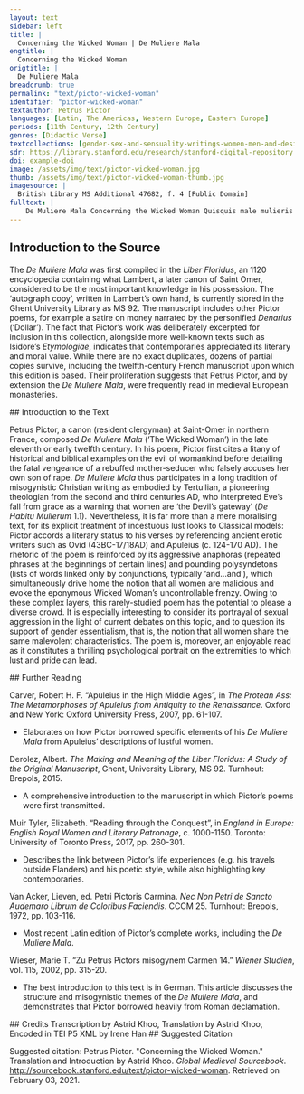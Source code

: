 ```yaml
---
layout: text
sidebar: left
title: |
  Concerning the Wicked Woman | De Muliere Mala
engtitle: |
  Concerning the Wicked Woman
origtitle: |
  De Muliere Mala
breadcrumb: true
permalink: "text/pictor-wicked-woman"
identifier: "pictor-wicked-woman"
textauthor: Petrus Pictor
languages: [Latin, The Americas, Western Europe, Eastern Europe]
periods: [11th Century, 12th Century]
genres: [Didactic Verse]
textcollections: [gender-sex-and-sensuality-writings-women-men-and-desire]
sdr: https://library.stanford.edu/research/stanford-digital-repository 
doi: example-doi 
image: /assets/img/text/pictor-wicked-woman.jpg
thumb: /assets/img/text/pictor-wicked-woman-thumb.jpg
imagesource: |
  British Library MS Additional 47682, f. 4 [Public Domain]
fulltext: |
    De Muliere Mala Concerning the Wicked Woman Quisquis male mulieris artes malas scire queris, May you, who seek to know the wicked tricks of Woman, Que subscripsi coacerua, lege disce, mente serua. Read, learn, and keep in mind the the verses written below. Si uis tandem felix esse, haec ut legas est necesse. Indeed, if you wish to be happy, it is necessary that you read these words. Hic addisces, hic uidebis, quid dimittes, quid tenebis. Here you will learn and see what you will dismiss and what you will remember. Hic Caribdis atque Sille patent antra, Syrtes mille, Here lie open the caves of Scylla and Charybdis, along with a thousand Sirtes: The Gulf of Sirte, infamous for its hazardous sandbanks, is located on the northern coast of Libya. Hic describo Cyrcen lenam, absorbentemque balenam. Here I describe whorish Circe and the all-consuming whale. Perhaps a reference to Jonah 1.17. Que ne formides in mari, naui uectus salutari, So that you will not fear these threats at sea, while you sail in a salutary ship, Deum ama, fuge scortum. Castitatis tene portum. You should love God, flee harlotry, and seek the port of chastity. Uersus et euersus in me, dum fabrico uersus, While I compose my verses, I twist and turn within my mind. Non ualeo fari, non scribere, non meditari, I can barely speak, write, and think: Ut fatear uerum, que sit feritas mulierum. How can I ever tell the entire truth about the savagery of women? Sed licet ad uotum nequeam describere totum, Nevertheless, although I cannot describe it all, as I wish to, Quicquid de Scilla feritatis habundat in illa, I shall speak a little – if the Muses come to my aid – Dicam pauca tamen, si det michi musa iuuamen. About that Scyllan beastliness that abounds in Woman. There are two Scyllas mentioned in the poem – the aquatic monster Scylla (Hom. Od. 12.111-150) and Scylla, princess of Megara (Ov. Met. 8.6-151). In this case, the term ‘feritatis’ (‘[of] beastliness’) evokes the former rather than the latter. Prestat in orbe feris cunctis feritas mulieris, The savagery of Woman exceeds that of all the beasts in the world; Tygri predoni prestat, rapidoque leoni; It puts to shame the preying tiger and swift-footed lion. ‘Puts to shame’ is an idiomatic translation of ‘prestat’ and its dative object; more literally, ‘The savagery of Woman exceeds that of the preying tiger and the swift-footed lion’. Uincitur istarum feritas, rabiesque ferarum, On the one hand, the savagery of these creatures and the madness of all other beasts can be conquered, Haeque As is expected with medieval manuscripts, the ‘ae’ digraph is confused with the letter ‘e’ throughout. I have preserved the [mis]spellings of the manuscript. In this case ‘ae’ is used correctly, but often it is not (cf. line 78). pati discunt homines illosque tremiscunt. As they learn to bear the yoke and tremble at men. Femina uero feris truculencior una seueris, On the other hand, Woman alone is more ferocious than the fiercest beasts: Numquam pacatur, nulla racione domatur, She is never appeased, and can in no way be tamed. Non homini cedit, non sponte fauet nec obedit, She does not yield to Man, nor favour him, nor obey him. Non ad iter recti ualet ullo uerbere flecti. She cannot be led to the right path with beatings; Quo uexata magis fuerit mala femina plagis, In fact, the more a wicked woman is harried by blows, Tanto maiorem studet exercere furorem. The greater fury she strives to exhibit. Nec mala desistit fieri, stimuloque resistit. Moreover, she does not cease becoming evil, but instead resists the spur. Quisquis Samsonem considerat et Salomonem, Whoever considers the cases of Samson and Solomon, Et reliquos multos mulieris amore sopitos And the many others brought to eternal rest by love of a woman, Discet et intendet, mirabitur et reprehendet Will learn, notice, criticise and marvel at Exemplis ueris portenta male mulieris. The real-life precursors of my ‘wicked woman’. Femina flamma furens, sed flammis acrius urens Woman, flaming mad, is singed all the more sharply by her own flames. Totum concussit mundum, succendit, et ussit. She shakes up the whole world, lights it on fire, and burns it down. Hec est cunctorum caput, et scintilla malorum, She is the beginning and spark of all evils, Orbis que metas semper facit inrequietas. For she troubles the ends of the earth for eternity. O mala scintilla: quisquis succenditur illa, O wicked spark: whoever is set alight by Woman Ille nec indigne misero consumitur igne, is deservedly consumed by a wretched fire, Nec nisi diuina ualet extingui medicina. which cannot be extinguished unless by some divine remedy. Haec hominem primum de celso trusit in imum, It was Woman who first cast Man down from up high, Intulit et penam mundo, mortisque catenam. bringing punishment and the chain of death to the world. Sponsum, serpentem, uitam, genus, Omnipotentem, She betrayed her husband, welcomed the serpent, spurned life, Prodidit, admisit, spreuit, uiciauit, omisit. injured mankind, and lost the All-Powerful. In the original Latin, this sentence is constructed using two asyndetic verses: ‘Her husband, the serpent, life, mankind, and the All-Powerful / she betrayed, welcomed, spurned, injured, and lost.’ Et quis eam laudet? Quicquid male cogitat audet, And who shall praise her? She dares to perform whatever evil she thinks up, Et cupit expleri rem, qua rea possit haberi. and yearns to commit some act, so that she will be perceived as guilty. Nil fugit incestum, cupit omne quod est inhonestum, In addition, she shuns nothing which is taboo, but wants everything which is dishonourable. Quicquid agit secum, fas siue nefas, putat equum. She considers all her plans to be just, whether they be right or wrong. Femina terrarum confusio, mors animarum, Woman is the disorder of lands and the death of souls: Ut mundo late resonet scelerum nouitate, she is heard far and wide throughout the world due to the strangeness of her sins. Nil dubium dubitat, nichil euitabile uitat, She does not doubt that which is doubtful, nor avoid that which is avoidable, Nil intemptatum sinit, it scelus omne patratum, but leaves nothing untried, and commits every sin, Ad causas quasque confundens fasque nefasque. confusing right and wrong for her own purposes. Quo magis obscenum scelus est, magis huic fit amenum, The more obscene a crime is, the more pleasant it seems to her; Quo magis horrendum, magis hoc putat esse colendum. the more terrible a sin, the greater the glory she places upon it. Imperium, sensum, uires, fastidia, censum, She obtains power, weakens perception, diminishes strength, Optinet, emollit, minuit, generat, male tollit. creates annoyance, and exhausts wealth. See n. 4. Femina tormentum iuuenum, mortis monimentum, Indeed, Woman is a torment for young men and a reminder of death: Mortem Samsoni dedit, interitum Salomoni. she brought about Samson’s demise and Solomon’s end. Femina priuauit pietatis robore Dauid, She also deprived David of the strength of his piety, Quando per inuidiam iugulari fecit Uriam when he ordered Uriah’s murder out of lustful envy. 2 Samuel 11:5-27. David places Uriah at the front lines of a dangerous battle so as to eliminate him, as he was enamoured with Uriah’s wife, Bathsheba. Coniuge pro pulchra multi subiere sepulcra. Many have gone to their graves due to their beautiful wives. Femina plena malis, faera, pessima, demonialis, Woman is full of evils, wild, demonic, the worst of all creatures. Priuauit uita Naboth, pro uitae cupita: She took away Naboth’s life to obtain his vineyard; 1 Kings 21:2-15. Jezebel has Naboth killed so that her husband, King Ahab, can have Naboth’s vineyard. Causa necis subitae sunt res plerumque cupite. she murders on sudden impulses, and especially out of greed. Femina mors mundi, mala femina fabula mundi. Indeed, Woman is the death of the world, and a wicked woman is its scandal. Exicium, reges, insontes, federa, leges, She brings destruction, murders kings, slaughters innocents, Attulit, orbauit, strauit, soluit, uiolauit. unbinds treaties, and violates laws. See n. 4. Illa Ioseph iustum Veneris non ignibus ustum, She saw to it that Joseph, who remained unburnt by the fires of Venus, Carcere dampnari fecit ferroque ligari. was condemned to prison and bound in iron chains. Hec etiam plena rabie truculenta leena Similarly, that aggressive whore, Salome. filled with madness, Fecit ut athletam Domini magnumque prophetam Rex ferus artaret uinclis, gladioque necaret, Et tulit in disco caput illius, unde tremisco. persuaded the savage king to bind in chains and kill the champion of the Lord, that great prophet: then she carried his head on a platter. How I tremble at this! Literally ‘at which I tremble’. Fabula Grecorum de libris promit eorum The books of the Greeks tell of Quomodo regina Cretensis, lege ferina, How the Cretan queen, Pasiphaë. following the customs of beasts, Carnis ob ardorem nimium, mentisque furorem, Driven by mental madness and an excess of carnal lust, Taurum decipit niueum, coituque recepit Deceived a snow-white bull and copulated with him, Et peperit natum, taurumque uirumque c[r]eatum: Eventually giving birth to a son who was half man and half bull. Turpi nempe nota res est, per secula nota. This foul deed, which has been passed down through the centuries, is certainly infamous. Quis non horrescat, quis non horrenda pauescat, After all, who does not shrink in horror, and fear this repulsive act? Dum contra legem nature, faemina regem, That a woman, against the law of nature, should spurn a king Regem formosum, prudentem, deliciosum – And no mere king, but handsome, prudent, and pleasant – Despicit, atque fere succumbit plus muliere? Only to have sex with a wild beast! Femina, res fragilis, precio conducta monilis Woman, a fragile creature, bribed with the price of a necklace, In populo Danaum, male prodidit Amphiaraum. Betrayed Amphiaraus to the Greek people. Eriphyle, Amphiaraus’ wife, persuaded him to join a fatal raid. See Ps.-Apollodorus Bibliotheca 3.8.2. Sic quoque priuignum uita non funere dignum, Thus also did Phaedra betray Hippolytus, whom she desired unjustly, Usque renitentem patriumque cubile uerentem, And who was worthy of life and not of death, Prodidit Ypolitum, contra ius Phedra cupitum. All because he showed reverence for his father’s bed by resisting her advances. Cf., among others, Euripides’ Hippolytus. Naso suis libris inscribit quomodo Biblis Similarly, Naso writes in his books about how Biblis Igne sit illicito male saucia fratre cupito. Was badly burnt by an illicit flame while she lusted after her brother. Ov. Met. 9. Fraude quidem mira Cynare coiit sua Myrra, Deceived in an astounding manner, Cinyras slept with his daughter, Inque loco [matris] concepit semine [patris]. BnF Ms. Lat. 16699, f. 176v reads: ‘Inque loco patris concepit semine matris.’ However this is illogical and likely the result of scribal error. My reading is supported by the critical edition, Van Acker, L. (ed.) (1972). Petri Pictoris Carmina. Nec Non Petri de Sancto Audemaro Librum de Coloribus Faciendis. CCCM 25. Turnhout (Brepols): 103-116, which is mainly derived from BnF Ms. Lat. 13768. Who, taking her mother’s place, conceived by the seed of her father. Ibid., 10.300ff. Cinyras’ daughter was named Myrrha. Scilla patri Niso, fatali crine reciso, In the same vein, Scylla preferred you, Minos, to her father Nisus; See n. 3 – this is Scylla, princess of Megara. having cut off that fatal lock of hair, Pretulit externum regem, regnumque paternum, She handed her father’s kingdom over to you, Moinos, concedit tibi, dum fieri tua credit, As she believed that she would be yours. Sed detestatus tam diri monstra reatus, However, detesting the portents of such a dreadful deed, Et scelus et Scillam metuens, fugis hoc fugis illam. You avoid both Scylla and her crime, fearing them both. The abrupt shift to second-person from the original third-person omniscient viewpoint is noteworthy; in so doing, Petrus Pictor does not only address Minos, Scylla’s love interest, but also involves the reader. He therefore rounds off his long invective against women, which has been building up in an increasingly emotional crescendo, by breaking the fourth wall. Moreover, lines 90 to 94 are especially noteworthy as they include a sliding scale of tenses – the ablative absolute (reciso, ‘having cut off’) gives way to the perfect indicative (pretulit...credit, ‘preferred...believed’), and then to a perfect participle (detestatus, ‘detesting’), which in turn yields to a present participle (metuens, ‘fearing’), culminating finally in the present indicative (fugis, ‘you avoid’). This gradual rise from the past into the present parallels the aforementioned shift in perspective, and underscores Petrus Pictor’s message about the constant danger which women pose. He suggests that his warnings should not be dismissed as historical and biblical examples from the distant past, but as mere ‘precursors’ (line 29, portenta) to female wickedness in the reader’s present life. De multis quandam referam per saecla notandam, I shall tell of one woman out of many, who must remain infamous throughout the centuries, Ut relique discant mulieres, atque tremiscant, So that other women might tremble at her example and learn Ne poscant supra naturam turpia stupra. Not to seek foul sex which exceeds the bounds of nature. Huic fuerat natus, uultu formaque beatus, This woman would have had a son, blessed in face and figure, Si non obstaret mala sors, miserumque necaret. Had evil fate not gotten in the way and killed the poor youth: Sed serpens ille, qui nos per carmina mille Yet that serpent, who, through a thousand songs, Temptat, et intentat, mouet, incitat, atque cruentat, Tempts, attacks, moves, incites, and pollutes us, Hunc infelicem mox fecit per genetricem. Soon brought ruin upon the son through his own mother. Inquid enim genito genetrix, cupiensque cupito, Thus she spoke to him, While present-tense verbs are used throughout the following narrative, I have translated it using past-tense verbs for two key reasons. Firstly, the historic present is commonly used for narratives involving a series of events, which applies to this case. Secondly, by translating the story of the wicked woman in the past tense, I distinguish it from the frame narrative which takes place in the author’s present time. as a lover does to her beloved, Inquid Adae seua mulier, simul anguis et Eua: As the wild woman spoke to Adam, simultaneously both Eve and serpent: “Te uideo, fili, forma prestare uirili, “I see that you, my son, stand out with your manly looks: Exornat uultum sua gratia, gloria cultum. Your face is graceful and your dress does you honour. De puero tali, tam pulchro, tam speciali However, I would rejoice more greatly in such a boy – so beautiful and so special – Multum gauderem, tibi si plus matre placerem, If I brought you more pleasure than a mother does, Aut plus quam natus faceres michi consociatus. Or if you became more than my son, having joined yourself to me. Visus formosus, ridens et luxuriosus Your lovely face, smiling and luxuriant, Et bene pressa foris labra, dulcis plena saporis, And your lips, so suited to the shape of your mouth, full of sweet flavour – Que te condecorant penitus, penitusque decorant, All these wholly adorn you, indeed they do, Instead of ‘indeed they do’, the Latin (line 112) simply repeats the previous phrase with an inverted word order, which cannot be expressed in English: ‘All these wholly adorn you, adorn you.’ Me nimis incendunt, et me, si uis, tibi uendunt. And set me exceedingly aflame: if you want me, you can have me. Quapropter, fili, dum flore nites iuuenili, Therefore, my son, while you are in the flower of your youth, Dummodo pubescis, primoque calore rigescis, While you go through puberty and harden with the first flush of passion, Ne perdas florem tenerum, tantumque decorem. Do not waste your tender prime and all this beauty. Immo sit ad cunctas ueneres tua prona uoluntas: Instead, incline yourself towards all forms of sexual pleasure, Canis confaecta celer aduolat, ecce senecta. For soon grey old age will come upon you. Tecum non ludemus, sed tristia cuncta feremus. I am not joking with you, but rather suffering great sorrow at this prospect. Et quia tiro rudis nescis his ludere ludis Moreover, since you are but a young initiate, and do not know how to play the games Quos amat ipsa Venus et Amor persuadet amenus, Which Venus herself loves and pleasant Love suggests, Tantum consenti michi, tantum crede docenti: Simply agree to my proposition and trust in my teaching. Illos complebo tecum, iamiamque docebo. I will explore these games with you, teaching you to play again and again. Ergo meis pare uotis, michi consociare, Hence, obey my wishes, join yourself to me: Quicquid agis meum celabo, con[s]cia tecum.” As your accomplice, I shall keep secret all that you do with me.” Tandem turbatus materno famine natus, Disturbed by his mother’s speech, the son Heret, miratur, stupet, et quid agat meditatur, Was lost for words. Flabbergasted and shocked, he thought of what he should do in response. Speque bona fortis lacrimis ita fatur abortis: Eventually, he spoke thus, shedding wasted tears in good faith: “Cara parens, pietate carens, miranda fateris, “Dear mother, you lack piety in speaking of such unusual matters: Criminibus mirabilibus nos perdere queris. You seek to destroy us with these astounding crimes. Quod loqueris suadet Venus puer ipse Cupido What you said must have been inspired by Cupid himself, Venus’ son, Quo regitur, quo dirigitur mala cuique libido. Who controls and directs each person’s wicked lust. Non ualeo, prohibente Deo, tibi consociari I am not able to join myself to you in marriage, since God prohibits it; Coniugio, sed amore pio uolo castus amari. Instead, I wish to love you chastely, with a pious love. Cognita namque satis series cumsanguinitatis Our biological bond Hoc scelus accusat graviter, fierique recusat. Heavily condemns this crime and forbids it from happening; Hinc gladius regis furit, hinc sententia legis, For if it were to take place, the sword of the King would rage against us, as would the sentence of His law: Cui nichil occultum, cui nullum crimen inultum. Nothing is hidden from Him, and no crime goes unpunished. Mater amabilis, insuperabilis, ad meliora My beloved and irreplaceable mother, Te precor erige factaque corrige deteriora. I beg you to devote yourself to better deeds and correct your mistakes. Te Venus horrida flammaque torrida ledit amoris, Although terrible Venus has struck you with the torrid flame of desire Vince uiriliter et iace fortiter arma pudoris. Nevertheless conquer it bravely and fight back strongly with the weapons of modesty. Tela cupidinis atque libidinis ignea frange, Break down the spears of desire and the fires of lust: Percute pectora, perdita tempora, uel modo plange. Beat your breast and your wretched face, ‘Perdita tempora’, literally ‘lost temples’ (i.e. sides of forehead), is a metonymic construction, here used to mean ‘wretched face’. or simply weep. Stupra, negocia carnis, et ocia uana tremisce, You should tremble at illicit sex, carnal intercourse, and vain leisure, Spiritualia, perpetualia, cuncta cupisce. And instead long for things which are spiritual, perpetual, and whole. Suspice sidera, mater, et infera sperne deorsum, Look at the stars, mother, and spurn whatever is below: Queque labencia uel moriencia linque retrorsum. Leave behind all these earthly impulses while they fall and die. Scilicet omnia, sunt quasi somnia sunt fugitiva, All of these are like fleeting dreams; Lapsaque tempore, sunt sine robore, non rediuiua.” Lacking strength, they melt away with time and do not return again.” Mater ad haec dicta, uelut ictu fulminis icta Upon hearing these words, the mother was as if struck by a bolt of lightning: Pallet, tabescit, quasi cera sub igne liquescit. She grew pale, drooped, and melted like wax under a flame. Defectu mentis, penitus ratione carentis, Due to her weakness of mind and complete lack of reason, Quod uidet offensam se, quod grauiter reprehensam, She felt offended and saw that she had been severely reprehended Quod castigatur, quod casta manere rogatur. And criticised. Moreover, she perceived that she was being asked to remain chaste. Et, licet ingratum sibi senciat hac uice natum, Although this outcome diminished her affection towards her son, Non tamen errori caedit, ceptoque furori, She did not give in to error and carry out her insane plan. Hunc sed in occulto male saucia tempore multo Instead, she spent a long time nursing her wounds in secret, Impetit, insequitur, nec eo pro uelle potitur, All the while seeking her son and making advances on him, whom she was nevertheless unable to obtain according to her wishes. Fertque graues penas, Veneris nec stringit habenas, She suffered heavy penalties and failed to control her desire, Dumque reluctatur Veneri, luctando grauatur. But rather felt herself to be all the more burdened while fighting against it. Nec sua compescit mala, sed magis acta calescit, Moreover, she did not put an end to her evils, but rather grew hotter as she acted: At postquam cernit quia filius hanc male spernit, After she saw that her son wholly despised her lust, Quod pereunt uerba, perit et sua messis in herba, As evidenced by her wasted words and her inability to harvest the fruits of her labour, Fraudibus armatur, studet ut iuuenis perimatur. She girt herself with treachery and tried to destroy the young man. Hac igitur causa, maius scelus ob scelus ausa, Consequently, driven to greater audacity by her existing crimes, Iudicis ad sedem currit, flens introit edem. She ran into the courthouse and entered it while weeping. Accusat natum, iacit in quem dira reatum, She accused her son and brought dreadful charges against him, Dicens: “Huc, patres, oculos huc uertite, matres, Saying: “Look here, fathers, mothers, Vosque, pii nati, patribus bene semper amati, And you, good beloved sons, Quos non incestus Veneris contaminat aestus, Whom the incestuous heat ‘Incestus...aestus’ would typically be translated as ‘impure heat’, but due to the specific context in which this phrase is uttered – an accusation of incest – I have chosen the adjective ‘incestuous’. of Venus has not contaminated: Currite, deflete mecum, dampnate, dolete. Run to my side, cry with me, curse my son, and feel my pain. Dedecus illatum michi, monstriferumque reatum. I am the victim of an indignity and a monstrous crime. Rem referam fedam, pudet edere, sed tamen edam, It shames me to tell you about this sordid matter, but nevertheless I shall speak. Vnde querar refero, minor est, querimonia uero. I barely know how to begin my complaint, but here it is. Est puer insanus michi, lubricus, atque prophanus, I have a demented son who is lustful and profane. Quem peperisse pudet me, cum mea turpia nudet, I am ashamed of having given birth to him, since he strips me naked; Quem doleo natum, male cum uideam fatuatum. Oh, how I regret that he was born, since I see that he has gone thoroughly mad. Hic pecudum more, materno captus amore, He is a beast; captured by love for his own mother, Cum male seuiret nuper, matremque nequiret He has been acting savagely towards me. Since he could not win his mother over Donis oblatis, precibus quoque multiplicatis, Through gifts and unceasing entreaties, Vincere, luctantis contra, stuprumque negantis While I fought against him and turned my face from his lust Ora, cruentauit manibus, uestes lacerauit, He befouled me with his hands, tore my clothes apart, Sic et sic egit, sic me ferus ille subegit, Did this and that, and pushed me down – the beast! – like this, Non tamen oppressit, quia me clamante recessit. But he did not possess me, for I shouted and forced him to retreat. Ergo Deo gratus iudex prudensque senatus, May the judge, upon whom God smiles, and the wise assembly Pertractent secum quid sit de talibus aequum. Determine among themselves a proportionate penalty for these acts: Quorum censura pollent ciuilia iura, After all, it is their judgement which grants the law its power, Per quos maiorem res publica sumpsit honorem. And it is through them that the city gains greater honour. Patrum magestas uilescit et urbis honestas, The majesty of the elders and the honour of the city Ni melioratae fuerint cause uiciate. Will be cheapened, unless injured parties receive amends. Non uni tantum fit dedecus hoc michi: quantum This disgrace does not affect me alone, but Innumeris turbis, que presunt menibus urbis. Taints all the uncountable crowds who flock to the walls of this city. Nulla mei pietas nati, non forma, uel etas. My son has neither piety nor good looks, nor does his age excuse him. Quamlibet aetatem moueat, precor, ad pietatem, Even though he might use that excuse to win your mercy, It is tempting to translate ‘pietatem’ as ‘your piety’, but ‘pietas’ really means ‘misericordia’ (‘mercy’) in this case. Stupra sed obscena compescant uindice pena, I urge you all, whether great or small, whether young or old, Parui, maiores, iuuenes simul, et seniores.” To check these foul crimes of lust with a vengeful penalty.” Sic accusatus puer, et mox ante uocatus Thus the youth, who had been summoned a short while ago, found himself accused. Audit clamorem matris, lesumque pudorem. He heard his mother’s cries and perceived her lack of modesty. More literally ‘her broken modesty’, or ‘her damaged modesty’. Stat, silet ad uerba nec acerbis reddit acerba, He stood in silence, and did not counter her bitter words with his own. Immo uerecundus, lacrimabilis et pudibundus Instead, he behaved in a reverent, doleful, and modest manner, Vultum preclarum riuis rorat lacrimarum, Inundating his most handsome face with rivers of tears. Seque reum pingit, et vultum crimine tinguit, He portrayed himself as the guilty party and tainted his own face with the charge, Malens torqueri, quam matris probra fateri, For he preferred to undergo torture rather than to speak ill of his mother, Malens dampnari, quam crimine commaculari. And to suffer condemnation rather than to be stained with such an offence. Cumque diu fleret suspirans, atque doleret He wept for a long time, sighing all the while, equally troubled Tam matris sortem, quam uicinam sibi mortem, By his mother’s eternal fate and his own approaching death. Protinus, allatis annalibus et recitatis, The legal records of the city were brought in and read out loud. Pena reperta datur, ut in amnem proiciatur. A suitable punishment was found for the crime: the offender was to be thrown into the river. Ergo miser tandem mortem subiturus eandem, As both the judge and the mother urged the crowd on, Iudicis urgente monitu, genetrice petente, They seized, dragged, grabbed, and scratched Vndique raptatur, trahitur, premitur, laceratur. The poor youth who was about to suffer this very death. Et sic dampnatus, postremo precipitatus Thus condemned, he was finally thrown Gurgitis in fundum, subiit baptisma secundum. Into the bottom of the river and underwent a second baptism. At scelus occultum tandem non cessit inultum. However, the mother’s hidden crime did not go unpunished. Nam scelerum uindex Dominus, iusti pius index, The Lord, who takes vengeance for sins and bears pious witness on behalf of the just, Vt foret incaestus matris populo manifestus, Revealed her incest to the people. Fulminibus crebris missis, ortisque tenebris, Sending down torrents of lightning and raising up the shadows, Vrbem, carnificem, puerum, pueri genetricem, He incinerated the city, thwarted the executioner, Vssit, turbauit, saluauit, dilacerauit. Saved the youth, and tore the mother into pieces. See n. 4. O nimium fortis mala femina, femina mortis, O wicked and over-impudent woman – woman of death indeed – Eligit ante mori, quam stulto cedat amori. Who chose to die instead of giving up her fatuous love! Mauult sectari stuprum, quam casta beari, She preferred to seek out illicit sex rather than to be praised for chastity, Mauult ulcisci male, quam mater pia dici. And to be punished severely instead of being praised as a pious mother. Infelix mater, mala mater, nec modo mater, Wretched mother, wicked mother, and not even a true mother: ‘Nec modo mater’ literally means ‘and not only a mother’ or even ‘no mere mother’, but these translations do not convey Pictor’s negative tone. Quam, quoniam natum male perdidit amne necatum, Having drowned her own son, Suppliciis dignis, celestis torruit ignis. She burned with the just punishment of celestial fire. Femina terribilis draco, trux lupa, bestia uilis. Woman is a terrible serpent, In Classical Latin, ‘draco’ denotes a large snake; in Medieval Latin it may well mean ‘dragon’. However, as Petrus Pictor has utilised snake metaphors throughout to describe women – which corresponds to Biblical imagery – I would rather err on the safe side and translate ‘draco’ as ‘serpent’. an aggressive she-wolf, a vile beast. Cum tristis diram leuiter prorumpit in iram, That miserable creature bursts into fatal rage at the smallest provocation, Non cito pacatur, non ante reconciliatur And cannot be appeased quickly; on the contrary, she is never reconciled Quam paena multa, sibi uis illata, sit ulta. Until she has avenged herself through violence. Hanc si ludentem male, uerbaque uana loquentem If her husband should, on some occasion, restrain her with a sharp scolding Eius uir uerbis aliquando cohercet acerbis, From clowning around and babbling vain words, Siue leui terret uirga, ne turpiter erret, Or even deter her from committing foul misdeeds with a stick, Ilico facta dolens, et ei succumbere nolens, She will henceforth take offence and refuse to sleep with him. Petrus Pictor utilises the present tense throughout; nevertheless, I have employed the future tense to preserve the emphasis on cause-and-effect in this passage, the cause being the punishment (stick, scolding) and the effect being murder (by poisoning). Plorat, tristatur, suspiria dat, meditatur, She will cry, upset herself, sigh, and think of Qualiter ut uita careat, paret huic achonita. How to deprive him of his life. To this end she will prepare him some monkshood. This sentence might seem incongruous with the following one, which describes other sources of poison; therefore it is best to take achonita, ‘monkshood’, as an umbrella term for all poisons. Tandem serpentum quesita uenena nocentum Indeed, having obtained the venom of poisonous snakes Necnon herbarum uirus graue mortiferarum And the deadly toxin of death-bringing plants, Conficit in potum, complens de coniuge uotum. She will mix them into a drink and thus fulfill her plan against her husband. Hoc ita sublato sponso, uix et tumulato, Even while he is still warm in his grave, Post malefictarum teneros questus lacrimarum, She will put on tender displays of crocodile tears, Coniuncx quesiti subito cupit esse mariti, And seek to become another man’s wife. Et uelut inuita negat hoc prius, usque petita. However, she will feign unwillingness until she obtains a strong suit; Ast ubi suadentum rem, perstat cura parentum, Then, when her parents insist on the marriage Nec contradici debere fatentur amici, And her friends persuade her not to refuse him, Laeticiae plenas uotorum laxat habenas, She will gladly give in to happiness Menteque iocunda, sponso sit sponsa secula. And transform herself into a worldly wife for her new husband Quodque propinauit primo, quem perfida strauit, Yet if he proves difficult, he will drink the same potion Si sit uir durus, erit alter idem bibiturus. That she served her first husband, whom she treacherously murdered. Femina formosa nimis esset res preciosa, A beautiful woman is precious beyond all description Si male nil cuperet, si sponso fida maneret. If she has no bad intentions and remains faithful to her husband, Sed, quod abhorrendum nimis est cunctisque pudendum, But it should be a source of horror and shame to all women Vix habet ulla fidem, qua credi possit eidem. That none of them can be trusted. Que quo diligitur magis, hoc grauior reperitur, The more a woman is loved, the more troublesome she becomes; Quo magis ornatur, magis inde superba notatur. Similarly, she grows all the more arrogant as a result of rich ornaments. Nescit maiorem, nescit se ferre minorem, As a result, she does not recognise her superior, nor does she fulfill her inferior role in an appropriate manner. Par BnF Ms. Lat. 16699, f. 177v reads: ‘Pars quoque vincta pari’, but this is illogical and should read ‘par’, which is the preferred reading of Van Acker (1972). quoque iuncta pari, cupit impariter dominari. Although she is joined to an equal in marriage, she wants to take an unequal share of power. Res optatiua nimis est, animeque nociua. Woman is too desirable and thus harms the soul. Illius uultus, bene conditus, et bene cultus, Through her well-formed and well-groomed face, Allicit, innectit iuuenes, sua sub iuga flectit She attracts and ensnares young men; she enslaves them Apte ludendo, psallendo, uana loquendo. By playing games, performing music, and chatting about empty matters. Que dum spectari, dum se presentit amari, When she perceives that she is being watched and admired, Querit maiorem membris augere decorem. She seeks to enhance her physical beauty: Tunc pingit uisum gratum, format bene risum, Consequently, she paints her face beautifully, sets her mouth into a smile, Vestibus ornatur nitidis, gemmis honeratur, Dresses herself in shining garments, and weighs herself down with jewels Floribus innectit crines, et se bene pectit, She weaves flowers into her hair and arranges it in a becoming manner, Stricta succiungit se zona, basia fingit And also girds herself with a tightened belt. She performs the sort of kisses Qualia uelle putat iuuenes, iuuenesque salutat, Which she expects will please young men, ‘Fingere’, here translated as ‘perform’, has a dual meaning which is also applicable to these verses on the trickery which accompanies seduction: it can also mean ‘to invent’. greets them warmly, Fertque manu flores, et dulces cantat amores. Carries flowers in her hands, and sings about sweet romance. Si uero nescit cantare, loquendo capescit However, even if she cannot sing, she uses her speech Cor auditoris, quod uulnere languet amoris, To capture her listener’s heart, which throbs with the wound of love. Factaque uenalis, uenatio demonialis, Selling herself to him, hunting him like a demon, Prostat, ut incaestum querat de corpore questum. She incites him into seeking illicit pleasure from her body. Iupiter The scribe glosses ‘amator’, ‘lover’, for ‘Iupiter’. hanc aliquis oculis dum cernit iniquis Some Jupiter, armed with his impure gaze, Sic incedentem, iuuenes sic allicientem, Sees her behaving in this manner and attracting young men; Vultu candenti nitidam, cultuque decenti, He notices the shine of her pale face and her decorous dress. Eius uexatur mox ignibus, et meditatur: Immediately, he feels himself singed by fire, and considers Qualiter hanc Ledam celerem faciat sibi predam, How he should quickly take possession of this new Leda. Quam prece pretemptat, donis persepe frequentat, He seduces her with entreaties and showers her in gifts, Vt sua postposito uelit esse puella marito. So that she might give herself to him behind her husband’s back. Sed male securus coniuncx de coniuge durus, Nevertheless, her strict husband begins to feel insecure, Quam sic prostantem, sic cernit ubique uagantem, As he sees her offering herself freely and wandering all about. Arguit etatem teneram, puerae leuitatem, On account of her young age and her youthful levity, Inque domo, tenere flentem cogit residere, He forces his tearful wife to stay at home. Vallatamque seris, custodibus atque seueris, He walls her in with lock and key and assigns her care to austere guards, Non sinit exire thalamis, ludosque subire. Forbidding her from leaving the marital home and entering into her usual games. Quam quia custodit, non diligit ille sed odit, However, because he guards her, he ceases to love her: Odit et infestat, et ut hec sit adultera prestat. Instead he hates her and attacks her, treating her as an adulteress. Cui custos durus nequid aut obsistere murus, In any case, nothing - not a strict guard, not walls, Non iugis pena, sed nec sera, siue catena, Not punishments, bars, or chains - Quin faciat secum, si uult, colludere mechum. Can stop her from taking on a lover: O male seruatus thesaurus sic uiolatus, O badly-preserved treasure, thus violated, Qui dum seruatur, furem uocat ut rapiatur. Which encourages a thief to steal it even while it is being guarded! Atque quod obscenum nimis est, querens alienum, What is more, it is extremely obscene that a wife, while seeking another man, Sponsa suum prodit sponsum, contempnit et odit. Should betray, despise, and hate her own husband. Ergo monstriferae metuens, homo, dampna Chimere, Therefore, reader, fearing the injuries of that monstrous Chimera, In Greek mythology, the Chimera is a fire-breathing hybrid creature. ‘Monstrifera’ is more literally translated as ‘monster-bringing’ but the Chimera, which symbolises Woman, does not usher in other beasts: it is monstrous in itself. Sis exemplorum memor hic tibi propositorum; Keep the aforementioned examples in mind. Nuptas matronas, ad plurima crimina pronas Remember to avoid married women, who are given to many offences, Donaque prebentes uiduas, in amore furentes, As well as love-crazed widows offering gifts. This verse strongly echoes Verg. Aen. 2.49: ‘Timeo Danaos et dona ferentes’ (‘I fear the Greeks, even bearing gifts’). Necnon uirgineas uitare memento choreas, Leave dancing maidens alone, Illarum mammas teneras fugiens quasi flammas. And flee their tender breasts as if they were made of flame. Hostibus his ternis, ut prescriptum bene cernis, These three types of foes – as the preceding verses indicate – Incentiuorum crescunt fomenta malorum. Incite and encourage the growth of many evils. Has fuge serpentes uirus letale uomentes, Avoid therefore these serpents who spit out fatal venom, Has hostes uita, ne te fugiat tua uita. And flee these enemies, lest you should lose your life. Claustra tue mentis signato meis documentis, Seal the gates of your mind with my examples, Ne liget illecebris uariis te fraus muliebris. So that you will not find yourself entangled by the various traps of female deceit. Quem semel illa ligat, curis sine fine fatigat, Once a woman has trapped a man, she will harass him with unending cares; Quem sub se flectit, seruili compede nectit. Once she has forced him into subservience, she will shackle him into servitude. Res ita plena dolis non est sub sidere solis There is nothing at all under the sun which is more filled with tricks Rebus in innumeris, uelut est animus mulieris. Than the soul of Woman. O quam fallaci modulo studioque sagaci, O, with such cunning means and keen enthusiasm Stultos comprendit iuuenes ubi retia tendit! Does she seize foolish youths and scoop them up in her net! Fraudis multimodos uersuto pectore nodos In her trickery, she twists knots of all kinds within her chest, Voluit, et euoluit, soluit, ligat atque resoluit, Untwists them, unties them, ties them again, then once more unties them: Vt male seducat miseros, et ad infera ducat. She does all this in order to seduce wretched souls and lead them to Hell. Quisquis ei cedit, nec ab eius amore recedit, Therefore, whoever yields to Woman and does not give up his love Tandem falletur, tandem laqueo capietur; Will find himself deceived and caught in a noose. ‘Laqueus’ can also mean ‘trap’ more generally. Cuius amor, uisus, caro mollis, basia, risus, The love, sight, soft flesh, kisses, smiles, Alloquium, tactus, uariique libidinis actus, Conversation, touch, lustful acts, Vox etiam lena, laqueus sunt atque catena, And whorish voice of Woman are all nooses, chains, Et graue tormentum quorumlibet insipientum. And heavy torments for the unwise. Felix est supere quisquis ualet ista cauere, He who can avoid these things is truly fortunate; Quem non haec tangit contagio, non furor angit. For madness does not disturb the man who remains uncontaminated by Woman. Hic infelicem probo quisquis amat meretricem, I say truly, whoever loves a whore is most unfortunate indeed; Cuius amor dirus, tandem pungens quasi uirus, For her love is fatal and stings like venom, Sub specie mellis distillat pocula fellis, And she prepares a cup of bitterness in the guise of honey. Cuius amor nex est, caro uermis, gloria fex est, Her love is a chain, her flesh is vermin, her glory comprises the dregs of the earth; Verba, lenis uentus, fumus decor, umbra iuventus. Her words are a soft breeze, and yet her smokescreen of beauty is but the shadow of youth. Iam calamo fesso, que sit mala femina cesso My pen is exhausted; This is the literal meaning of ‘calamo fesso’, but Pictor of course does not refer to the inanimate pen, but to himself: ‘I am exhausted’. I shall now stop writing about the wicked Woman. Scribere. Quod scripsi minus est quam congruit ipsi. Nevertheless, what I have managed to set down falls far short of Woman’s fair share of censure. Si michi Nasonis, si detur lingua Catonis, Even if I should receive the tongue of Ovid or that of Cato, Claraque linguarum facundia magniloquarum, And the famed skill of linguistic eloquence, Non tamen exsoluo uerbis, scriptisque reuoluo, I would not be able to outline in words or describe in my verses Quam sit uersuta, quam perfida, quam sit acuta, How wily, treacherous, keen, Quam sit dampnosa mala femina, quamue dolosa. Dangerous, and sneaky a wicked woman is. Nesciat hoc nemo, quod carmine signo supremo: Let no one be unaware of the following truth, with which I shall round off my poem: Femina rara bona, sed que bona digna corona. ‘Rarely is a woman good, but a good woman is worthy of a crown.’ > 
---
```

## Introduction to the Source 
<p>The <em>De Muliere Mala</em> was first compiled in the <em>Liber Floridus</em>, an 1120 encyclopedia containing what Lambert, a later canon of Saint Omer, considered to be the most important knowledge in his possession. The ‘autograph copy’, written in Lambert’s own hand, is currently stored in the Ghent University Library as MS 92. The manuscript includes other Pictor poems, for example a satire on money narrated by the personified <em>Denarius</em> (‘Dollar’). The fact that Pictor’s work was deliberately excerpted for inclusion in this collection, alongside more well-known texts such as Isidore’s <em>Etymologiae</em>, indicates that contemporaries appreciated its literary and moral value. While there are no exact duplicates, dozens of partial copies survive, including the twelfth-century French manuscript upon which this edition is based. Their proliferation suggests that Petrus Pictor, and by extension the <em>De Muliere Mala</em>, were frequently read in medieval European monasteries.</p>
## Introduction to the Text 
<p>Petrus Pictor, a canon (resident clergyman) at Saint-Omer in northern France, composed <em>De Muliere Mala</em> (‘The Wicked Woman’) in the late eleventh or early twelfth century. In his poem, Pictor first cites a litany of historical and biblical examples on the evil of womankind before detailing the fatal vengeance of a rebuffed mother-seducer who falsely accuses her own son of rape. <em>De Muliere Mala</em> thus participates in a long tradition of misogynistic Christian writing as embodied by Tertullian, a pioneering theologian from the second and third centuries AD, who interpreted Eve’s fall from grace as a warning that women are ‘the Devil’s gateway’ (<em>De Habitu Mulierum</em> 1.1). Nevertheless, it is far more than a mere moralising text, for its explicit treatment of incestuous lust looks to Classical models: Pictor accords a literary status to his verses by referencing ancient erotic writers such as Ovid (43BC-17/18AD) and Apuleius (c. 124-170 AD). The rhetoric of the poem is reinforced by its aggressive anaphoras (repeated phrases at the beginnings of certain lines) and pounding polysyndetons (lists of words linked only by conjunctions, typically ‘and...and’), which simultaneously drive home the notion that all women are malicious and evoke the eponymous Wicked Woman’s uncontrollable frenzy. Owing to these complex layers, this rarely-studied poem has the potential to please a diverse crowd. It is especially interesting to consider its portrayal of sexual aggression in the light of current debates on this topic, and to question its support of gender essentialism, that is, the notion that all women share the same malevolent characteristics. The poem is, moreover, an enjoyable read as it constitutes a thrilling psychological portrait on the extremities to which lust and pride can lead.</p>
## Further Reading 
<p>Carver, Robert H. F. “Apuleius in the High Middle Ages”, in <em>The Protean Ass: The Metamorphoses of Apuleius from Antiquity to the Renaissance</em>. Oxford and New York: Oxford University Press, 2007, pp. 61-107.</p> <ul> <li>Elaborates on how Pictor borrowed specific elements of his <em>De Muliere Mala</em> from Apuleius’ descriptions of lustful women.</li> </ul> <p>Derolez, Albert. <em>The Making and Meaning of the Liber Floridus: A Study of the Original Manuscript</em>, Ghent, University Library, MS 92. Turnhout: Brepols, 2015.</p> <ul> <li>A comprehensive introduction to the manuscript in which Pictor’s poems were first transmitted.</li> </ul> <p>Muir Tyler, Elizabeth. “Reading through the Conquest”, in <em>England in Europe: English Royal Women and Literary Patronage</em>, c. 1000-1150. Toronto: University of Toronto Press, 2017, pp. 260-301.</p> <ul> <li>Describes the link between Pictor’s life experiences (e.g. his travels outside Flanders) and his poetic style, while also highlighting key contemporaries.</li> </ul> <p>Van Acker, Lieven, ed. Petri Pictoris Carmina.<em> Nec Non Petri de Sancto Audemaro Librum de Coloribus Faciendis</em>. CCCM 25. Turnhout: Brepols, 1972, pp. 103-116.</p> <ul> <li>Most recent Latin edition of Pictor’s complete works, including the <em>De Muliere Mala</em>.</li> </ul> <p>Wieser, Marie T. “Zu Petrus Pictors misogynem Carmen 14.” <em>Wiener Studien</em>, vol. 115, 2002, pp. 315-20.</p> <ul> <li>The best introduction to this text is in German. This article discusses the structure and misogynistic themes of the <em>De Muliere Mala</em>, and demonstrates that Pictor borrowed heavily from Roman declamation.</li> </ul>
## Credits
Transcription by Astrid Khoo, 
Translation by Astrid Khoo, 
Encoded in TEI P5 XML by Irene Han
## Suggested Citation
<p>Suggested citation: Petrus Pictor.  "Concerning the Wicked Woman." Translation and Introduction by Astrid Khoo. <em>Global Medieval Sourcebook</em>. <a href="http://sourcebook.stanford.edu/text/pictor-wicked-woman">http://sourcebook.stanford.edu/text/pictor-wicked-woman</a>. Retrieved on February 03, 2021.</p>